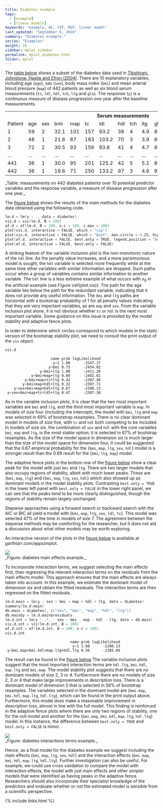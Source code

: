 ```yaml
---
title: Diabetes example
tags:
  - [example]
  - [linear models]
keywords: "example, AF, VIP, MSP, linear model"
last_updated: "September 6, 2016"
summary: "Diabetes example."
series: "Examples"
weight: 10
sidebar: mplot_sidebar
permalink: mplot_diabetes.html
folder: mplot
---
```



The [table below](#tab:diabetes) shows a subset of the diabetes data used in [Tibshirani, Johnstone, Hastie and Efron (2004)](http://doi.org/10.1214/009053604000000067 "Tibshirani RJ, Johnstone I, Hastie T, Efron B (2004). “Least Angle Regression.” The Annals of Statistics, 32(2), 407–499.").  There are 10 explanatory variables, including age (`age`), sex (`sex`), body mass index (`bmi`) and mean arterial blood pressure (`map`) of 442 patients as well as six blood serum measurements (`tc`, `ldl`, `hdl`, `tch`, `ltg` and `glu`).  The response (`y`) is a continuous measure of disease progression one year after the baseline measurements. 

<div id="tab:diabetes">
<table class="tg">
  <tr>
    <th class="tg-yw4l"></th>
    <th class="tg-yw4l"></th>
    <th class="tg-yw4l"></th>
    <th class="tg-yw4l"></th>
    <th class="tg-yw4l"></th>
    <th class="tg-yw4l" colspan="6">Serum measurements</th>
    <th class="tg-yw4l">Response</th>
  </tr>
  <tr>
    <td class="tg-yw4l">Patient</td>
    <td class="tg-yw4l">age</td>
    <td class="tg-yw4l">sex</td>
    <td class="tg-yw4l">bmi</td>
    <td class="tg-yw4l">map</td>
    <td class="tg-yw4l">tc</td>
    <td class="tg-yw4l">ldl</td>
    <td class="tg-yw4l">hdl</td>
    <td class="tg-yw4l">tch</td>
    <td class="tg-yw4l">ltg</td>
    <td class="tg-yw4l">glu</td>
    <td class="tg-yw4l">y</td>
  </tr>
  <tr>
    <td class="tg-yw4l">1</td>
    <td class="tg-yw4l">59</td>
    <td class="tg-yw4l">2</td>
    <td class="tg-yw4l">32.1</td>
    <td class="tg-yw4l">101</td>
    <td class="tg-yw4l">157</td>
    <td class="tg-yw4l">93.2</td>
    <td class="tg-yw4l">38</td>
    <td class="tg-yw4l">4</td>
    <td class="tg-yw4l">4.9</td>
    <td class="tg-yw4l">87</td>
    <td class="tg-yw4l">151</td>
  </tr>
  <tr>
    <td class="tg-yw4l">2</td>
    <td class="tg-yw4l">48</td>
    <td class="tg-yw4l">1</td>
    <td class="tg-yw4l">21.6</td>
    <td class="tg-yw4l">87</td>
    <td class="tg-yw4l">183</td>
    <td class="tg-yw4l">103.2</td>
    <td class="tg-yw4l">70</td>
    <td class="tg-yw4l">3</td>
    <td class="tg-yw4l">3.9</td>
    <td class="tg-yw4l">69</td>
    <td class="tg-yw4l">75</td>
  </tr>
  <tr>
    <td class="tg-yw4l">3</td>
    <td class="tg-yw4l">72</td>
    <td class="tg-yw4l">2</td>
    <td class="tg-yw4l">30.5</td>
    <td class="tg-yw4l">93</td>
    <td class="tg-yw4l">156</td>
    <td class="tg-yw4l">93.6</td>
    <td class="tg-yw4l">41</td>
    <td class="tg-yw4l">4</td>
    <td class="tg-yw4l">4.7</td>
    <td class="tg-yw4l">85</td>
    <td class="tg-yw4l">141</td>
  </tr>
  <tr>
    <td class="tg-yw4l">...</td>
    <td class="tg-yw4l">...</td>
    <td class="tg-yw4l">...</td>
    <td class="tg-yw4l">...</td>
    <td class="tg-yw4l">...</td>
    <td class="tg-yw4l">...</td>
    <td class="tg-yw4l">...</td>
    <td class="tg-yw4l">...</td>
    <td class="tg-yw4l">...</td>
    <td class="tg-yw4l">...</td>
    <td class="tg-yw4l">...</td>
    <td class="tg-yw4l">...</td>
  </tr>
  <tr>
    <td class="tg-yw4l">441</td>
    <td class="tg-yw4l">36</td>
    <td class="tg-yw4l">1</td>
    <td class="tg-yw4l">30.0</td>
    <td class="tg-yw4l">95</td>
    <td class="tg-yw4l">201</td>
    <td class="tg-yw4l">125.2</td>
    <td class="tg-yw4l">42</td>
    <td class="tg-yw4l">5</td>
    <td class="tg-yw4l">5.1</td>
    <td class="tg-yw4l">85</td>
    <td class="tg-yw4l">220</td>
  </tr>
  <tr>
    <td class="tg-yw4l">442</td>
    <td class="tg-yw4l">36</td>
    <td class="tg-yw4l">1</td>
    <td class="tg-yw4l">19.6</td>
    <td class="tg-yw4l">71</td>
    <td class="tg-yw4l">250</td>
    <td class="tg-yw4l">133.2</td>
    <td class="tg-yw4l">97</td>
    <td class="tg-yw4l">3</td>
    <td class="tg-yw4l">4.6</td>
    <td class="tg-yw4l">92</td>
    <td class="tg-yw4l">57</td>
  </tr>
</table>
</div>
_Table: measurements on 442 diabetes patients over 10 potential predictor variables and the response variable, a measure of disease progression after one year._

The [figure below](#fig:diabetesmain) shows the results of the main methods for the diabetes data obtained using the following code.

```s
lm.d = lm(y ~ ., data = diabetes)
vis.d = vis(lm.d, B = 200)
af.d = af(lm.d, B = 200, n.c = 100, c.max = 100)
plot(vis.d, interactive = FALSE, which = "vip")
plot(vis.d, interactive = FALSE, which = "boot", max.circle = 0.25, highlight = "hdl")
plot(af.d, interactive = FALSE, best.only = TRUE, legend.position = "bottomright")
plot(af.d, interactive = FALSE, best.only = FALSE)
```


A striking feature of the variable inclusion plot is the non-monotonic nature of the `hdl` line.   As the penalty value increases, and a more parsimonious model is sought, the `hdl` variable is selected more frequently while at the same time other variables with similar information are dropped.  Such paths occur when a group of variables contains similar information to another variable.  The `hdl` line is a less extreme example of what occurs with $x_8$ in the artificial example (see Figure \ref{plot.vis}).   The path for the age variable lies below the path for the redundant variable, indicating that it does not provide any useful information. The `bmi` and `ltg` paths are horizontal with a bootstrap probability of 1 for all penalty values indicating that they are very important variables, as are `map` and `sex`.  From the variable inclusion plot alone, it is not obvious whether `tc` or `hdl` is the next most important variable.  Some guidance on this issue is provided by the model stability and adaptive fence plots.

In order to determine which circles correspond to which models in the static version of the bootstrap stability plot, we need to consult the print output of the `vis` object.

```s
vis.d
```

```
                     name prob logLikelihood
                      y~1 1.00      -2547.17
                    y~bmi 0.73      -2454.02
                y~bmi+ltg 1.00      -2411.20
            y~bmi+map+ltg 0.69      -2402.61
         y~bmi+map+tc+ltg 0.42      -2397.48
        y~bmi+map+hdl+ltg 0.32      -2397.71
    y~sex+bmi+map+hdl+ltg 0.67      -2390.13
 y~sex+bmi+map+tc+ldl+ltg 0.47      -2387.30
```



As in the variable inclusion plots, it is clear that the two most important variables are `bmi` and `ltg`, and the third most important variable is  `map`.  In models of size four (including the intercept), the model with `bmi`, `ltg` and `map` was selected in 69% of bootstrap resamples.  There is no clear dominant model in models of size five, with `tc` and `hdl` both competing to be included.  In models of size six, the combination of `sex` and `hdl` with the core variables `bmi`, `map` and `ltg`, is the most stable option; it is selected in 67% of bootstrap resamples.  As the size of the model space in dimension six is much larger than the size of the model space for dimension four, it could be suggested that the 0.67 empirical probability for the {`bmi`, `map`, `ltg`, `sex`, `hdl`} model is a stronger result than the 0.69 result for the {`bmi`, `ltg`, `map`} model. 

The adaptive fence plots in the bottom row of the [figure below](#fig:diabetesmain) show a clear peak for the model with just `bmi` and `ltg`. There are two larger models that also occupy regions of stability, albeit with much lower peaks.  These are {`bmi`, `map`, `ltg`} and {`bmi`, `map`, `ltg`, `sex`, `hdl`} which also showed up as dominant models in the model stability plots.  Contrasting  `best.only = TRUE` in the lower left panel with  `best.only = FALSE` in the lower right panel, we can see that the peaks tend to be more clearly distinguished, though the regions of stability remain largely unchanged.

Stepwise approaches using a forward search or backward search with the AIC or BIC all yield a model with {`bmi`, `map`, `ltg`, `sex`, `ldl`, `tc`}.  This model was selected 47% of the time in models of size 7.  The agreement between the stepwise methods may be comforting for the researcher, but it does not aid a discussion about what other models may be worth exploring.

An interactive version of the plots in the [figure below](#fig:diabetesmain) is available at garthtarr.com/apps/mplot.

<div id="fig:diabetesmain">
<img src="images/dbmain.png">

</div>
_Figure: diabetes main effects example._







To incorporate interaction terms, we suggest selecting the main effects first, then regressing the relevant interaction terms on the residuals from the main effects model.  This approach ensures that the main effects are always taken into account. In this example, we estimate the dominant model of dimension six and obtain the fitted residuals.  The interaction terms are then regressed on the fitted residuals. 

```s
lm.d.main = lm(y ~ sex + bmi + map + hdl + ltg, data = diabetes)
summary(lm.d.main)
db.main = diabetes[, c("sex", "bmi", "map", "hdl", "ltg")]
db.main$y = lm.d.main$residuals
lm.d.int = lm(y ~ .*. - sex - bmi - map - hdl - ltg, data = db.main)
vis.d.int = vis(lm.d.int, B = 200)
af.d.int = af(lm.d.int, B = 200, n.c = 100)
vis.d.int
```

```
                              name prob logLikelihood
                               y~1 1.00      -2390.13
 y~bmi.map+bmi.hdl+map.ltg+hdl.ltg 0.56      -2385.89
```

The result can be found in the [figure below](#fig:diabetesint) The variable inclusion plots suggest that the most important interaction terms are `hdl.ltg`, `bmi.hdl`, `map.ltg` and `bmi.map`.  The model stability plot suggests that there are no dominant models of size 2, 3 or 4.  Furthermore there are no models of size 2, 3 or 4 that make large improvements in description loss. There is a dominant model of dimension 5 that is selected in 56% of bootstrap resamples.  The variables selected in the dominant model are {`bmi.map`, `bmi.hdl`, `map.ltg`, `hdl.ltg`}, which can be found in the print output above.  Furthermore, this model does make a reasonable improvement in description loss, almost in line with the full model.  This finding is reinforced in the adaptive fence plots where there are only two regions of stability, one for the null model and another for the {`bmi.map`, `bmi.hdl`, `map.ltg`, `hdl.ltg`} model. In this instance, the difference between `best.only = TRUE` and `best.only = FALSE` is minor.

<div id="fig:diabetesint">
<img src="images/dbint.png">

</div>
_Figure: diabetes interactions terms example._



Hence, as a final model for the diabetes example we suggest including the main effects {`bmi`, `map`, `ltg`, `sex`, `hdl`} and the interaction effects {`bmi.map`, `bmi.hdl`, `map.ltg`, `hdl.ltg`}.  Further investigation can also be useful.  For example, we could use cross validation to compare the model with interaction effects, the model with just main effects and other simpler models that were identified as having peaks in the adaptive fence.  Researchers should also incorporate their specialist knowledge of the predictors and evaluate whether or not the estimated model is sensible from a scientific perspective.

{% include links.html %}
